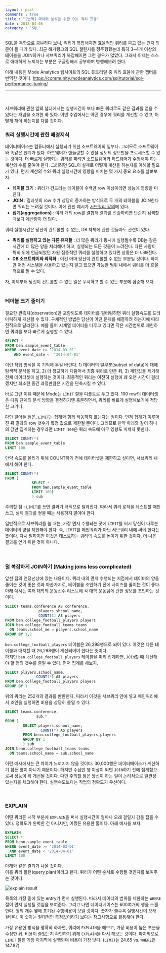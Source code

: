 ```yaml
---
layout : post
comments : true
title : "[번역] 데이터 분석을 위한 SQL 쿼리 효율"
date : 2018-04-08
category : 'SQL'
---
```



SQL을 독학으로 공부하다 보니, 쿼리가 복잡해지면 효율적인 쿼리를 짜고 있는 건지 의문이 들 때가 있다.
최근 해커랭크의 SQL 챌린지를 정주행했는데 특히 3~4개 이상의 테이블을 JOIN하거나 서브쿼리가 복잡해지면 그런 경우가 많았다.
그래서 이제는 스스로 애매하게 느껴지는 부분은 구글링해서 공부하며 병행해보려 한다.

아래 내용은 Mode Analytics 웹사이트의 SQL 튜토리얼 중 쿼리 효율에 관한 챕터를 번역한 것이다.
<https://community.modeanalytics.com/sql/tutorial/sql-performance-tuning/>


* * *

<br>

서브쿼리에 관한 앞의 챕터에서는 실행시간이 보다 빠른 쿼리로도 같은 결과를 얻을 수 있다는 개념을 소개한 바 있다.
이번 수업에서는 어떤 경우에 쿼리를 개선할 수 있고, 어떻게 해야 하는지를 다룰 것이다.
<br>


### 쿼리 실행시간에 관한 배경지식

데이터베이스는 컴퓨터에서 실행되기 위한 소프트웨어의 일부다. 그러므로 소프트웨어와 똑같은 한계가 있다. 하드웨어가 핸들링할 수 있을 정도의 정보만을 프로세스할 수 있는 것이다. 더 빠르게 실행되는 쿼리를 짜려면 소프트웨어와 하드웨어가 수행해야 하는 계산의 수를 줄여야 한다. 그러려면 SQL이 실제로 어떻게 계산을 하는지를 이해할 필요가 있다. 먼저 계산의 수와 쿼리 실행시간에 영향을 미치는 몇 가지 중요 요소를 살펴보자.

* __테이블 크기__ : 쿼리가 건드리는 테이블이 수백만 row 이상이라면 성능에 영향을 미친다.
* __JOIN__ : 결과셋의 row 수가 상당히 증가하는 방식으로 두 개의 테이블을 JOIN한다면 쿼리는 느려질 것이다. 이에 관한 예시가 <a href="https://community.modeanalytics.com/sql/tutorial/sql-subqueries/#joining-subqueries">서브쿼리 강의</a>에 있다.
* __집계(aggregations)__ : 여러 개의 row를 결합해 결과를 산출하려면 단순히 검색할 때보다 계산량이 더 많다.

쿼리 실행시간은 당신이 컨트롤할 수 없는, DB 자체에 관한 것들과도 관련이 있다.  

* __쿼리를 실행하고 있는 다른 유저들__ : 더 많은 쿼리가 동시에 실행될수록 DB는 같은 시간에 더 많은 양을 처리해야 하고, 실행되는 모든 것들이 느려진다. 다른 사람이 특히 위에 언급되었던 자원 집중적인 쿼리를 실행하고 있다면 상황은 더 나빠진다.
* __DB 소프트웨어와 최적화__ : 이건 아마 당신이 컨트롤할 수 없는 부분일 것이다. 하지만 어떤 시스템을 사용하고 있는지 알고 있으면 가능한 범위 내에서 쿼리를 더 효율적으로 짤 수 있다.

자, 이제부터 당신이 컨트롤할 수 없는 일은 무시하고 할 수 있는 부분에 집중해 보자.
<br>
<br>

### 테이블 크기 줄이기

필요한 관측치(observation)만 포함되도록 데이터를 필터링하면 쿼리 실행속도를 드라마틱하게 개선할 수 있다. 구체적인 방법은 당신이 어떤 문제를 해결하려 하는지에 따라 전적으로 달라진다. 예를 들어 시계열 데이터를 다루고 있다면 작은 시간범위로 제한하면 쿼리를 보다 빠르게 실행할 수 있다.

```sql
SELECT *
FROM ben.sample_event_table
WHERE event_date >= ‘2014-03-01’
    AND event_date <  ‘2014-04-01'
```

이런 작업 방식을 꼭 기억해 두길 바란다. 1) 데이터의 일부분(subset of  data)에 대해 탐색적 분석을 하고, 2) 더 정교하게 다듬어서 최종 쿼리로 만든 뒤, 3) 제한값을 제거해 전체 데이터셋에 실행하는 것이다. 최종적인 쿼리는 여전히 실행에 꽤 오랜 시간이 걸리겠지만 최소한 중간 과정만큼은 시간을 단축시킬 수 있다.

바로 그런 이유 때문에 Mode는 `LIMIT` 절을 디폴트로 두고 있다. 100 row의 데이터셋은 다음 단계의 분석 방향을 결정하기엔 충분하면서, 쿼리를 빠르게 실행해보기에 적당한 크기다.

다만 알아둘 점은, `LIMIT`는 집계와 함께 작동하지 않는다는 점이다. 먼저 집계가 이루어진 뒤 결과의 row 갯수가 특정 값으로 제한될 뿐이다.
그러므로 만약 아래와 같이 하나의 값만 집계하는 경우라면 `LIMIT 100`은 쿼리 속도에 아무 영향도 미치지 못한다.

```sql
SELECT COUNT(*)
FROM ben.sample_event_table
LIMIT 100
```

만약 속도를 올리기 위해 COUNT하기 전에 데이터셋을 제한하고 싶다면, 서브쿼리 내에서 해야 한다.

```sql
SELECT COUNT(*)
FROM (
            SELECT *
            FROM ben.sample_event_table
            LIMIT 100)
            ) sub
```
주의할 점 : `LIMIT`를 쓰면 결과가 극적으로 달라진다. 따라서 쿼리 로직을 테스트할 때만 쓰고, 실제 결과를 얻을 때는 사용하지 말아야 한다.

일반적으로 서브쿼리를 쓸 때는, 가장 먼저 수행되는 곳에 `LIMIT`를 써서 당신이 다루는 데이터의 양을 제한해야 한다.
즉, `LIMIT`를 메인쿼리가 아닌 서브쿼리 내에 써야 한다는 뜻이다. 다시 말하지만 이것은 테스트하는 쿼리의 속도를 높이기 위한 것이다.
더 나은 결과를 얻기 위한 것이 아니다.  
<br>
<br>

### 덜 복잡하게 JOIN하기 (Making joins less complicated)

앞선 팁의 연장선상에 있는 내용이다. 쿼리 내의 먼저 수행되는 지점에서 데이터의 양을 줄이는 것이 좋은 것과 마찬가지로, 테이블을 조인하기 전에 사이즈를 줄이는 것이 좋다.
아래 예시는 여러 대학의 운동선수 리스트에 각 대학 운동팀에 관한 정보를 조인하는 것이다.

```sql
SELECT teams.conference AS conference,
               players.shcool_name,
               COUNT(1) AS players
FROM ben.college_football_players players
JOIN ben.college_football_teams teams
  ON teams.school_me = players.school_name
GROUP BY 1,2
```

`ben.college_football_players` 테이블은 26,298행으로 되어 있다. 이것은 다른 테이블과 매치할 때 26,298행이 계산되어야 한다는 뜻이다.   
하지만 `ben.college_football_players` 테이블을 미리 집계하면, `JOIN`할 때 계산해야 할 행의 갯수를 줄일 수 있다. 먼저 집계를 해보자.

```sql
SELECT players.school_name,
              COUNT(*) AS players
FROM ben.college_football_players players
GROUP BY 1
```

위의 쿼리는 252개의 결과를 반환한다. 따라서 이것을 서브쿼리 안에 넣고 메인쿼리에서 조인을 실행하면 비용을 상당히 줄일 수 있다.

```sql
SELECT teams.conference,
              sub.*
FROM (
        SELECT players.school_name,
                COUNT(*) AS players
        FROM benn.college_football_players players
        GROUP BY 1
        ) sub
JOIN benn.college_football_teams teams
  ON teams.school_name = sub.school_name
```

이런 예시에서는 큰 차이가 느껴지지 않을 것이다. 30,000행은 데이터베이스가 계산하기 힘든 양이 아니기 때문이다.
하지만 수십만 행 이상이 되면 `JOIN`하기 전에 집계함으로써 성능이 확 개선될 것이다. 다만 주의할 점은 당신이 하는 일이 논리적으로 일관성 있는지를 체크해야 한다.
실행속도보다는 작업의 정확도가 우선이다.
<br>  
<br>

### EXPLAIN

어떤 쿼리든 시작 부분에 `EXPLAIN`을 써서 실행시간이 얼마나 오래 걸릴지 감을 잡을 수 있다. 정확도가 완벽한 건 아니지만, 어쨌든 유용한 툴이다. 아래 예시를 보자.

```sql
EXPLAIN
SELECT *
FROM benn.sample_event_table
WHERE event_date >= '2014-03-01'
  AND event_date < '2014-04-01'
LIMIT 100
```
아래와 같은 결과가 나올 것이다.   
이를 쿼리 플랜(query plan)이라고 한다. 쿼리가 어떤 순서로 수행될 것인지를 보여주는 것이다.

<img src="https://community.modeanalytics.com/images/advanced/explain.png" alt="explain result" />

목록의 가장 밑에 있는 entry가 먼저 실행된다. 따라서 데이터의 범위를 제한하는 `WHERE`절이 먼저 실행될 것임을 보여준다.
그리고 나면 데이터베이스는 600여개의 행을 스캔한다. 행의 개수 옆에 표기된 수행비용이 보일 것이다. 숫자가 클수록 실행시간이 오래 걸린다.
이 숫자는 절대적인 측정값이라기 보다는 참고사항으로 활용해야 한다.   

가장 유용한 방식을 명확히 하자면, 쿼리에 `EXPLAIN`을 해보고, 가장 비용이 높은 부분을 수정한 뒤, 비용이 줄었는지 확인하기 위해 `EXPLAIN`을 다시 해보는 것이다.
마지막으로 `LIMIT` 절은 가장 마지막에 실행되며 비용이 가장 낮다. (`LIMIT`는 24.65 vs. `WHERE`은 147.87)
